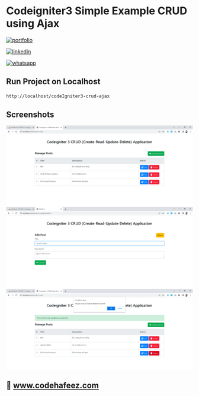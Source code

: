 # Codeigniter3 Simple Example CRUD using Ajax

[![portfolio](https://img.shields.io/badge/my_portfolio-000?style=for-the-badge&logo=ko-fi&logoColor=white)](https://www.codehafeez.com/)

[![linkedin](https://img.shields.io/badge/linkedin-0A66C2?style=for-the-badge&logo=linkedin&logoColor=white)](https://www.linkedin.com/in/codehafeez/)

[![whatsapp](https://img.shields.io/badge/whatsapp-GREEN?style=for-the-badge&logo=whatsapp&logoColor=white)](https://api.whatsapp.com/send?phone=923123349398)


## Run Project on Localhost

```bash
http://localhost/codeIgniter3-crud-ajax
```    

## Screenshots
![](https://raw.githubusercontent.com/codehafeez/codeigniter3-crud/main/Screenshots/Output-01.png)
![](https://raw.githubusercontent.com/codehafeez/codeigniter3-crud/main/Screenshots/Output-02.png)
![](https://raw.githubusercontent.com/codehafeez/codeigniter3-crud/main/Screenshots/Output-03.png)


## 🔗 www.codehafeez.com
